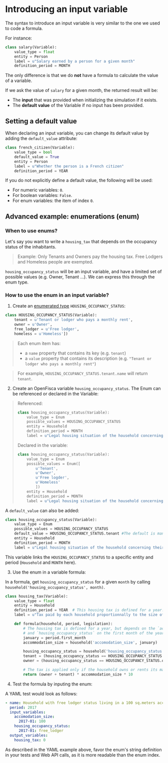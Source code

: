 # Introducing an input variable

The syntax to introduce an input variable is very similar to the one we used to code a formula.

For instance:

```py
class salary(Variable):
    value_type = float
    entity = Person
    label = u"Salary earned by a person for a given month"
    definition_period = MONTH
```


The only difference is that we do **not** have a formula to calculate the value of a variable.

If we ask the value of `salary` for a given month, the returned result will be:
* The **input** that was provided when initializing the simulation if it exists.
* The **default value** of the Variable if no input has been provided.

## Setting a default value

When declaring an input variable, you can change its default value by adding the `default_value` attribute:

```py
class french_citizen(Variable):
    value_type = bool
    default_value = True
    entity = Person
    label = u"Whether the person is a French citizen"
    definition_period = YEAR
```

If you do not explicitly define a default value, the following will be used:

- For numeric variables: `0`.
- For boolean variables: `False`.
- For enum variables: the item of index `0`.

## Advanced example: enumerations (enum)

### When to use enums?

Let's say you want to write a `housing_tax` that depends on the occupancy status of the inhabitants.
> Example: Only Tenants and Owners pay the housing tax. Free Lodgers and Homeless people are exempted.

`housing_occupancy_status` will be an input variable, and have a limited set of possible values (e.g. Owner, Tenant ...).
We can express this through the enum type.

### How to use the enum in an input variable?

1. Create an [enumerated type](https://en.wikipedia.org/wiki/Enumerated_type) `HOUSING_OCCUPANCY_STATUS`:

```py
class HOUSING_OCCUPANCY_STATUS(Variable):
    tenant = u'Tenant or lodger who pays a monthly rent',
    owner = u'Owner',
    free_lodger = u'Free lodger',
    homeless = u'Homeless'])
```

> Each enum item has:
> - a `name` property that contains its key (e.g. `tenant`)
> - a `value` property that contains its description (e.g. `"Tenant or lodger who pays a monthly rent"`)

> For example, `HOUSING_OCCUPANCY_STATUS.tenant.name` will return `tenant`.

2. Create an OpenFisca variable `housing_occupancy_status`. The Enum can be referenced or declared in the Variable:

> Referenced:
> ```py
> class housing_occupancy_status(Variable):
>     value_type = Enum
>     possible_values = HOUSING_OCCUPANCY_STATUS
>     entity = Household
>     definition_period = MONTH
>     label = u"Legal housing situation of the household concerning their main residence"
> ```
> Declared in the variable:
> ```py
> class housing_occupancy_status(Variable):
>     value_type = Enum
>     possible_values = Enum([
>         u'Tenant',
>         u'Owner',
>         u'Free logder',
>         u'Homeless'
>         ])
>     entity = Household
>     definition_period = MONTH
>     label = u"Legal housing situation of the household concerning their main residence"
> ```

A `default_value` can also be added:

```py
class housing_occupancy_status(Variable):
    value_type = Enum
    possible_values = HOUSING_OCCUPANCY_STATUS
    default_value = HOUSING_OCCUPANCY_STATUS.tenant #The default is mandatory
    entity = Household
    definition_period = MONTH
    label = u"Legal housing situation of the household concerning their main residence"
```
This variable links the `HOUSING_OCCUPANCY_STATUS` to a specific entity and period (`Household` and `MONTH` here).


3. Use the enum in a variable formula:

In a formula, get `housing_occupancy_status` for a given `month` by calling `household('housing_occupancy_status', month)`.

```py
class housing_tax(Variable):
    value_type = float
    entity = Household
    definition_period = YEAR  # This housing tax is defined for a year.
    label = u"Tax paid by each household proportionnally to the size of its accommodation"

    def formula(household, period, legislation):
        # The housing tax is defined for a year, but depends on the `accomodation_size`
        # and `housing_occupancy_status` on the first month of the year.
        january = period.first_month
        accommodation_size = household('accomodation_size', january)

        housing_occupancy_status = household('housing_occupancy_status', january)
        tenant = (housing_occupancy_status == HOUSING_OCCUPANCY_STATUS.tenant)
        owner = (housing_occupancy_status == HOUSING_OCCUPANCY_STATUS.owner)

        # The tax is applied only if the household owns or rents its main residency
        return (owner + tenant) * accommodation_size * 10
```

4. Test the formula by inputing the enum:

A YAML test would look as follows:

```yaml
- name: Household with free lodger status living in a 100 sq.meters accomodation
  period: 2017
  input_variables:
    accomodation_size:
      2017-01: 100
    housing_occupancy_status:
      2017-01: free_lodger
  output_variables:
    housing_tax: 0
```

As described in the YAML example above, favor the enum's string definition in your tests and Web API calls, as it is more readable than the enum index.
